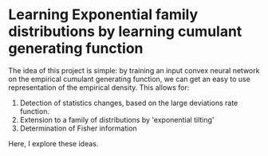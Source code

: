 # Learning Exponential family distributions by learning cumulant generating function

The idea of this project is simple: by training an input convex neural network on the empirical cumulant generating function, we can get an easy to use representation of the empirical density. This allows for:
1. Detection of statistics changes, based on the large deviations rate function.
2. Extension to a family of distributions by 'exponential tilting'
3. Determination of Fisher information

Here, I explore these ideas.


